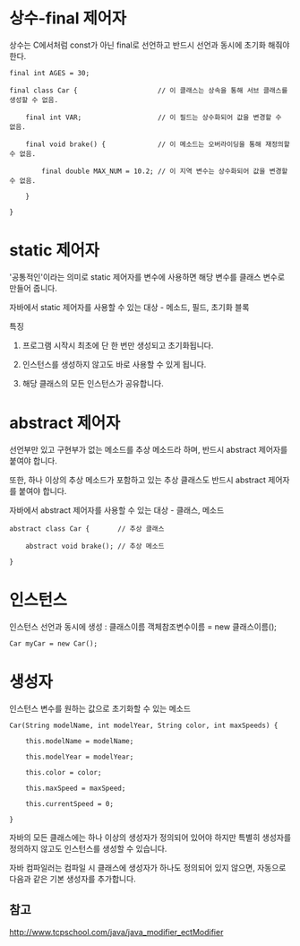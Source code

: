 # 상수-final 제어자
상수는 C에서처럼 const가 아닌 final로 선언하고 반드시 선언과 동시에 초기화 해줘야한다.
```
final int AGES = 30;
```

```
final class Car {                    // 이 클래스는 상속을 통해 서브 클래스를 생성할 수 없음.

    final int VAR;                   // 이 필드는 상수화되어 값을 변경할 수 없음.

    final void brake() {             // 이 메소드는 오버라이딩을 통해 재정의할 수 없음.

        final double MAX_NUM = 10.2; // 이 지역 변수는 상수화되어 값을 변경할 수 없음.

    }

}
```

# static 제어자

'공통적인'이라는 의미로 static 제어자를 변수에 사용하면 해당 변수를 클래스 변수로 만들어 줍니다.

자바에서 static 제어자를 사용할 수 있는 대상 - 메소드, 필드, 초기화 블록

특징

1. 프로그램 시작시 최초에 단 한 번만 생성되고 초기화됩니다.

2. 인스턴스를 생성하지 않고도 바로 사용할 수 있게 됩니다.

3. 해당 클래스의 모든 인스턴스가 공유합니다.

# abstract 제어자

선언부만 있고 구현부가 없는 메소드를 추상 메소드라 하며, 반드시 abstract 제어자를 붙여야 합니다.

또한, 하나 이상의 추상 메소드가 포함하고 있는 추상 클래스도 반드시 abstract 제어자를 붙여야 합니다.

자바에서 abstract 제어자를 사용할 수 있는 대상 - 클래스, 메소드
```
abstract class Car {       // 추상 클래스

    abstract void brake(); // 추상 메소드

}
```

# 인스턴스

인스턴스 선언과 동시에 생성 : 클래스이름 객체참조변수이름 = new 클래스이름();

```
Car myCar = new Car();
```

# 생성자

인스턴스 변수를 원하는 값으로 초기화할 수 있는 메소드

```
Car(String modelName, int modelYear, String color, int maxSpeeds) {

    this.modelName = modelName;

    this.modelYear = modelYear;

    this.color = color;

    this.maxSpeed = maxSpeed;

    this.currentSpeed = 0;

}
```

자바의 모든 클래스에는 하나 이상의 생성자가 정의되어 있어야 하지만 특별히 생성자를 정의하지 않고도 인스턴스를 생성할 수 있습니다.

자바 컴파일러는 컴파일 시 클래스에 생성자가 하나도 정의되어 있지 않으면, 자동으로 다음과 같은 기본 생성자를 추가합니다.

## 참고
<http://www.tcpschool.com/java/java_modifier_ectModifier>

